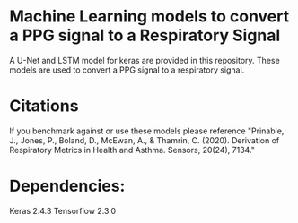 # Machine Learning models to convert a PPG signal to a Respiratory Signal
A U-Net and LSTM model for keras are provided in this repository. These models are used to convert a PPG signal to a respiratory signal.

# Citations
If you benchmark against or use these models please reference "Prinable, J., Jones, P., Boland, D., McEwan, A., & Thamrin, C. (2020). Derivation of Respiratory Metrics in Health and Asthma. Sensors, 20(24), 7134."

# Dependencies:
Keras 2.4.3
Tensorflow 2.3.0
